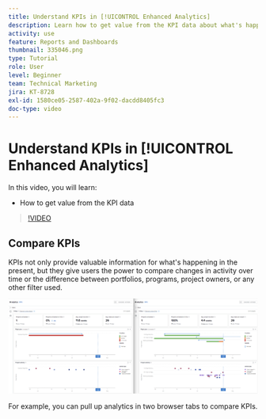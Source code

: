 ```yaml
---
title: Understand KPIs in [!UICONTROL Enhanced Analytics]
description: Learn how to get value from the KPI data about what's happening in the present as well as trends from the past.
activity: use
feature: Reports and Dashboards
thumbnail: 335046.png
type: Tutorial
role: User
level: Beginner
team: Technical Marketing
jira: KT-8728
exl-id: 1580ce05-2587-402a-9f02-dacdd8405fc3
doc-type: video
---
```

# Understand KPIs in [!UICONTROL Enhanced Analytics]

In this video, you will learn:

* How to get value from the KPI data

>[!VIDEO](https://video.tv.adobe.com/v/335046/?quality=12&learn=on)

## Compare KPIs

KPIs not only provide valuable information for what's happening in the present, but they give users the power to compare changes in activity over time or the difference between portfolios, programs, project owners, or any other filter used.

![An image showing two browser tabs side by side](assets/section-2-0.png)

For example, you can pull up analytics in two browser tabs to compare KPIs.
